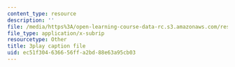 ```yaml
---
content_type: resource
description: ''
file: /media/https%3A/open-learning-course-data-rc.s3.amazonaws.com/res-15-003-shaping-the-future-of-work-15-662x-spring-2016/ec51f304636656ffa2bd88e63a95cb03_yGvxqV-qpQ8.vtt
file_type: application/x-subrip
resourcetype: Other
title: 3play caption file
uid: ec51f304-6366-56ff-a2bd-88e63a95cb03
---
```

